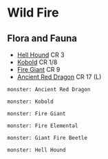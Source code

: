 # Wild Fire

## Flora and Fauna 

* [Hell Hound](https://www.dndbeyond.com/monsters/16921-hell-hound) CR 3
* [Kobold](https://www.dndbeyond.com/monsters/16939-kobold) CR 1/8
* [Fire Giant](https://www.dndbeyond.com/monsters/16862-fire-giant) CR 9
* [Ancient Red Dragon](https://www.dndbeyond.com/monsters/16782-ancient-red-dragon) CR 17 (L)

```statblock
monster: Ancient Red Dragon
```

```statblock
monster: Kobold
```

```statblock
monster: Fire Giant
```

```statblock
monster: Fire Elemental
```

```statblock
monster: Giant Fire Beetle
```

```statblock
monster: Hell Hound
```
